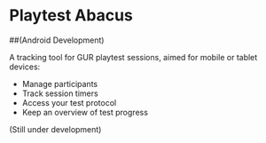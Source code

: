 # Playtest Abacus
##(Android Development)

A tracking tool for GUR playtest sessions, aimed for mobile or tablet devices: 

- Manage participants
- Track session timers
- Access your test protocol
- Keep an overview of test progress

(Still under development)

